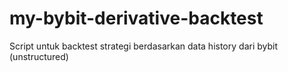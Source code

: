 # my-bybit-derivative-backtest
Script untuk backtest strategi berdasarkan data history dari bybit (unstructured)
